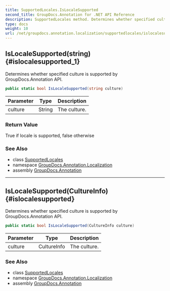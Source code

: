 ```yaml
---
title: SupportedLocales.IsLocaleSupported
second_title: GroupDocs.Annotation for .NET API Reference
description: SupportedLocales method. Determines whether specified culture is supported by GroupDocs.Annotation API
type: docs
weight: 10
url: /net/groupdocs.annotation.localization/supportedlocales/islocalesupported/
---
```

## IsLocaleSupported(string) {#islocalesupported_1}

Determines whether specified culture is supported by GroupDocs.Annotation API.

```csharp
public static bool IsLocaleSupported(string culture)
```

| Parameter | Type | Description |
| --- | --- | --- |
| culture | String | The culture. |

### Return Value

True if locale is supported, false otherwise

### See Also

* class [SupportedLocales](../)
* namespace [GroupDocs.Annotation.Localization](../../supportedlocales/)
* assembly [GroupDocs.Annotation](../../../)

---

## IsLocaleSupported(CultureInfo) {#islocalesupported}

Determines whether specified culture is supported by GroupDocs.Annotation API.

```csharp
public static bool IsLocaleSupported(CultureInfo culture)
```

| Parameter | Type | Description |
| --- | --- | --- |
| culture | CultureInfo | The culture. |

### See Also

* class [SupportedLocales](../)
* namespace [GroupDocs.Annotation.Localization](../../supportedlocales/)
* assembly [GroupDocs.Annotation](../../../)


